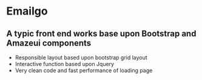 # Emailgo
<H2>A typic front end works base upon Bootstrap and Amazeui components</H2>
<ul>
<li>Responsible layout based upon bootstrap grid layout</li>
<li>Interactive function based upon Jquery</li>
<li>Very clean code and fast performance of loading page</li>
</ul>
